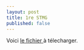 ```yaml
---
layout: post
title: 1re STMG 
published: false
---
```


Voici  <a href="https://github.com/raveluz/raveluz.github.io/blob/master/docs/sneakers.xlsx"> le fichier </a> à télecharger.




